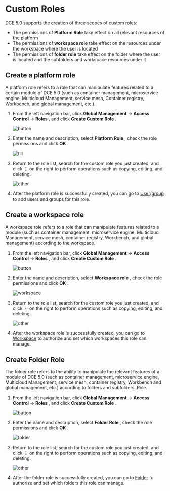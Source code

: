 # Custom Roles

DCE 5.0 supports the creation of three scopes of custom roles:

- The permissions of **Platform Role** take effect on all relevant resources of the platform
- The permissions of **workspace role** take effect on the resources under the workspace where the user is located
- The permissions of **folder role** take effect on the folder where the user is located and the subfolders and workspace resources under it

## Create a platform role

A platform role refers to a role that can manipulate features related to a certain module of DCE 5.0 (such as container management, microservice engine, Multicloud Management, service mesh, Container registry, Workbench, and global management, etc.).

1. From the left navigation bar, click __Global Management__ -> __Access Control__ -> __Roles__ , and click __Create Custom Role__ .

    ![button](https://docs.daocloud.io/daocloud-docs-images/docs/en/docs/ghippo/images/custom01.png)

1. Enter the name and description, select __Platform Role__ , check the role permissions and click __OK__ .

    ![fill](https://docs.daocloud.io/daocloud-docs-images/docs/en/docs/ghippo/images/custom02.png)

1. Return to the role list, search for the custom role you just created, and click __⋮__ on the right to perform operations such as copying, editing, and deleting.

    ![other](https://docs.daocloud.io/daocloud-docs-images/docs/en/docs/ghippo/images/custom03.png)

1. After the platform role is successfully created, you can go to [User](user.md)/[group](group.md) to add users and groups for this role.

## Create a workspace role

A workspace role refers to a role that can manipulate features related to a module (such as container management, microservice engine, Multicloud Management, service mesh, container registry, Workbench, and global management) according to the workspace.

1. From the left navigation bar, click __Global Management__ -> __Access Control__ -> __Roles__ , and click __Create Custom Role__ .

    ![button](https://docs.daocloud.io/daocloud-docs-images/docs/en/docs/ghippo/images/custom01.png)

1. Enter the name and description, select __Workspace role__ , check the role permissions and click __OK__ .

    ![workspace](https://docs.daocloud.io/daocloud-docs-images/docs/en/docs/ghippo/images/custom04.png)

1. Return to the role list, search for the custom role you just created, and click __⋮__ on the right to perform operations such as copying, editing, and deleting.

    ![other](https://docs.daocloud.io/daocloud-docs-images/docs/en/docs/ghippo/images/custom05.png)

1. After the workspace role is successfully created, you can go to [Workspace](../workspace/workspace.md) to authorize and set which workspaces this role can manage.

## Create Folder Role

The folder role refers to the ability to manipulate the relevant features of a module of DCE 5.0 (such as container management, microservice engine, Multicloud Management, service mesh, container registry, Workbench and global management, etc.) according to folders and subfolders. Role.

1. From the left navigation bar, click __Global Management__ -> __Access Control__ -> __Roles__ , and click __Create Custom Role__ .

    ![button](https://docs.daocloud.io/daocloud-docs-images/docs/en/docs/ghippo/images/custom01.png)

1. Enter the name and description, select __Folder Role__ , check the role permissions and click __OK__ .

    ![folder](https://docs.daocloud.io/daocloud-docs-images/docs/en/docs/ghippo/images/custom06.png)

1. Return to the role list, search for the custom role you just created, and click __⋮__ on the right to perform operations such as copying, editing, and deleting.

    ![other](https://docs.daocloud.io/daocloud-docs-images/docs/en/docs/ghippo/images/custom07.png)

1. After the folder role is successfully created, you can go to [Folder](../workspace/folders.md) to authorize and set which folders this role can manage.
